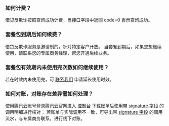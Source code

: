 ### 如何计费？
借贷反欺诈按照查询成功计费，当接口字段中返回 code=0 表示查询成功。
### 套餐包到期后如何续费？
借贷反欺诈服务是邀请制的，针对特定客户开放。
当套餐到期后，如果您想继续使用，请联系您的专属商务经理，帮您开通后续业务。
### 套餐包有效期内未使用完次数如何继续使用？
若在时效内未使用完，可 [联系我们](https://cloud.tencent.com/about/connect) 申请延长使用时效。
### 如何对账，对账存在差异需如何处理？
使用腾讯云账号登录腾讯云官网进入 [控制台](https://console.cloud.tencent.com/expense/overview) 下载账单后使用带 [signature 字段](https://cloud.tencent.com/document/product/215/1693) 的调用明细进行核对；
若账单与实际调用不一致，可导出带 [signature 字段](https://cloud.tencent.com/document/product/215/1693) 的调用流水，与专属商务联系，进行线下对账。
